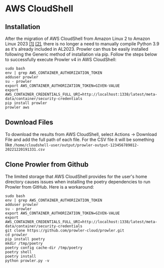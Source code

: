 # AWS CloudShell

## Installation
After the migration of AWS CloudShell from Amazon Linux 2 to Amazon Linux 2023 [[1]](https://aws.amazon.com/about-aws/whats-new/2023/12/aws-cloudshell-migrated-al2023/) [[2]](https://docs.aws.amazon.com/cloudshell/latest/userguide/cloudshell-AL2023-migration.html), there is no longer a need to manually compile Python 3.9 as it's already included in AL2023. Prowler can thus be easily installed following the Generic method of installation via pip. Follow the steps below to successfully execute Prowler v4 in AWS CloudShell:
```shell
sudo bash
env | grep AWS_CONTAINER_AUTHORIZATION_TOKEN
adduser prowler
su - prowler
export AWS_CONTAINER_AUTHORIZATION_TOKEN=GIVEN-VALUE
export AWS_CONTAINER_CREDENTIALS_FULL_URI=http://localhost:1338/latest/meta-data/container/security-credentials
pip install prowler
prowler aws
```

## Download Files

To download the results from AWS CloudShell, select Actions -> Download File and add the full path of each file. For the CSV file it will be something like `/home/cloudshell-user/output/prowler-output-123456789012-20221220191331.csv`

## Clone Prowler from Github

The limited storage that AWS CloudShell provides for the user's home directory causes issues when installing the poetry dependencies to run Prowler from GitHub. Here is a workaround:
```shell
sudo bash
env | grep AWS_CONTAINER_AUTHORIZATION_TOKEN
adduser prowler
su - prowler
export AWS_CONTAINER_AUTHORIZATION_TOKEN=GIVEN-VALUE
export AWS_CONTAINER_CREDENTIALS_FULL_URI=http://localhost:1338/latest/meta-data/container/security-credentials
git clone https://github.com/prowler-cloud/prowler.git
cd prowler
pip install poetry
mkdir /tmp/poetry
poetry config cache-dir /tmp/poetry
poetry shell
poetry install
python prowler.py -v
```

